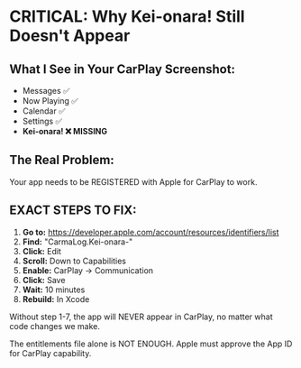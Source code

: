 # CRITICAL: Why Kei-onara! Still Doesn't Appear

## What I See in Your CarPlay Screenshot:
- Messages ✅
- Now Playing ✅  
- Calendar ✅
- Settings ✅
- **Kei-onara! ❌ MISSING**

## The Real Problem:

Your app needs to be REGISTERED with Apple for CarPlay to work.

## EXACT STEPS TO FIX:

1. **Go to:** https://developer.apple.com/account/resources/identifiers/list
2. **Find:** "CarmaLog.Kei-onara-"
3. **Click:** Edit
4. **Scroll:** Down to Capabilities
5. **Enable:** CarPlay → Communication
6. **Click:** Save
7. **Wait:** 10 minutes
8. **Rebuild:** In Xcode

Without step 1-7, the app will NEVER appear in CarPlay, no matter what code changes we make.

The entitlements file alone is NOT ENOUGH. Apple must approve the App ID for CarPlay capability.

